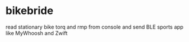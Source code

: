 # bikebride
read stationary bike torq and rmp from console and send BLE sports app like MyWhoosh and Zwift
